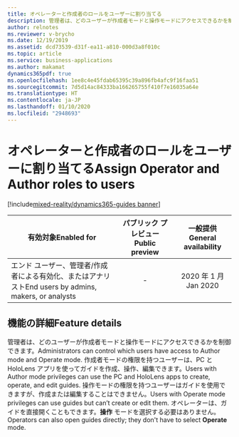 ```yaml
---
title: オペレーターと作成者のロールをユーザーに割り当てる
description: 管理者は、どのユーザーが作成者モードと操作モードにアクセスできるかを制御できます。 作成者モードの権限を持つユーザーは、PC と HoloLens アプリを使ってガイドを作成、操作、編集できます。 操作モードの権限を持つユーザーはガイドを使用できますが、作成または編集することはできません。 オペレーターは、ガイドを直接開くこともできます。**操作** モードを選択する必要はありません。
author: relnotes
ms.reviewer: v-brycho
ms.date: 12/19/2019
ms.assetid: dcd73539-d31f-ea11-a810-000d3a8f010c
ms.topic: article
ms.service: business-applications
ms.author: makamat
dynamics365pdf: true
ms.openlocfilehash: 1ee8c4e45fdab65395c39a896fb4afc9f16faa51
ms.sourcegitcommit: 7d5d14ac84333ba166265755f410f7e16035a64e
ms.translationtype: HT
ms.contentlocale: ja-JP
ms.lasthandoff: 01/10/2020
ms.locfileid: "2948693"
---
```

# <a name="assign-operator-and-author-roles-to-users"></a><span data-ttu-id="6c9a8-106">オペレーターと作成者のロールをユーザーに割り当てる</span><span class="sxs-lookup"><span data-stu-id="6c9a8-106">Assign Operator and Author roles to users</span></span>
[!include[mixed-reality/dynamics365-guides banner](../includes/mixed-reality/dynamics365-guides.md)]

| <span data-ttu-id="6c9a8-107">有効対象</span><span class="sxs-lookup"><span data-stu-id="6c9a8-107">Enabled for</span></span>    |  <span data-ttu-id="6c9a8-108">パブリック プレビュー</span><span class="sxs-lookup"><span data-stu-id="6c9a8-108">Public preview</span></span> | <span data-ttu-id="6c9a8-109">一般提供</span><span class="sxs-lookup"><span data-stu-id="6c9a8-109">General availability</span></span> | 
| ---------- | :----------: |:----------: |
|<span data-ttu-id="6c9a8-110">エンド ユーザー、管理者/作成者による有効化、またはアナリスト</span><span class="sxs-lookup"><span data-stu-id="6c9a8-110">End users by admins, makers, or analysts</span></span>|-| <span data-ttu-id="6c9a8-111">2020 年 1 月</span><span class="sxs-lookup"><span data-stu-id="6c9a8-111">Jan 2020</span></span>|






## <a name="feature-details"></a><span data-ttu-id="6c9a8-112">機能の詳細</span><span class="sxs-lookup"><span data-stu-id="6c9a8-112">Feature details</span></span>
<!--feature detail start -->
<span data-ttu-id="6c9a8-113">管理者は、どのユーザーが作成者モードと操作モードにアクセスできるかを制御できます。</span><span class="sxs-lookup"><span data-stu-id="6c9a8-113">Administrators can control which users have access to Author mode and Operate mode.</span></span> <span data-ttu-id="6c9a8-114">作成者モードの権限を持つユーザーは、PC と HoloLens アプリを使ってガイドを作成、操作、編集できます。</span><span class="sxs-lookup"><span data-stu-id="6c9a8-114">Users with Author mode privileges can use the PC and HoloLens apps to create, operate, and edit guides.</span></span> <span data-ttu-id="6c9a8-115">操作モードの権限を持つユーザーはガイドを使用できますが、作成または編集することはできません。</span><span class="sxs-lookup"><span data-stu-id="6c9a8-115">Users with Operate mode privileges can use guides but can’t create or edit them.</span></span> <span data-ttu-id="6c9a8-116">オペレーターは、ガイドを直接開くこともできます。**操作** モードを選択する必要はありません。</span><span class="sxs-lookup"><span data-stu-id="6c9a8-116">Operators can also open guides directly; they don't have to select **Operate** mode.</span></span>
<!--feature detail end -->








